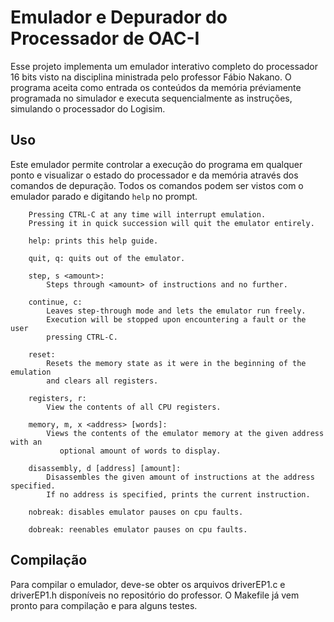 # Emulador e Depurador do Processador de OAC-I

Esse projeto implementa um emulador interativo completo do processador 16 bits visto na disciplina ministrada pelo professor Fábio Nakano.
O programa aceita como entrada os conteúdos da memória préviamente programada no simulador e executa sequencialmente as instruções, simulando o processador do Logisim.

## Uso
Este emulador permite controlar a execução do programa em qualquer ponto e visualizar o estado do processador e da memória através dos comandos de depuração.
Todos os comandos podem ser vistos com o emulador parado e digitando ```help``` no prompt.
```
	Pressing CTRL-C at any time will interrupt emulation.
	Pressing it in quick succession will quit the emulator entirely.
	
	help: prints this help guide.
	
	quit, q: quits out of the emulator.
	
	step, s <amount>:
	    Steps through <amount> of instructions and no further.
	
	continue, c:
	    Leaves step-through mode and lets the emulator run freely.
	    Execution will be stopped upon encountering a fault or the user
	    pressing CTRL-C.
	
	reset:
	    Resets the memory state as it were in the beginning of the emulation    
	    and clears all registers.
	
	registers, r: 
	    View the contents of all CPU registers.
	
	memory, m, x <address> [words]:
	    Views the contents of the emulator memory at the given address with an
	       optional amount of words to display.

	disassembly, d [address] [amount]:
	    Disassembles the given amount of instructions at the address specified.
	    If no address is specified, prints the current instruction.

	nobreak: disables emulator pauses on cpu faults.
	
	dobreak: reenables emulator pauses on cpu faults.
```

## Compilação
Para compilar o emulador, deve-se obter os arquivos driverEP1.c e driverEP1.h disponíveis no repositório do professor. O Makefile já vem pronto para compilação e para alguns testes.